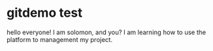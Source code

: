 # gitdemo test

hello everyone!
I am solomon, and you?
I am learning how to use the platform to management my project.
